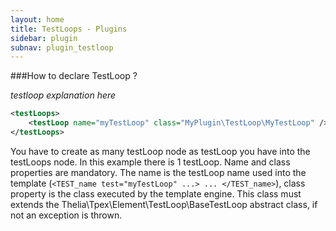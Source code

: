 ```yaml
---
layout: home
title: TestLoops - Plugins
sidebar: plugin
subnav: plugin_testloop
---
```


###How to declare TestLoop ?

*testloop explanation here*

```xml
<testLoops>
    <testLoop name="myTestLoop" class="MyPlugin\TestLoop\MyTestLoop" />
</testLoops>
```

You have to create as many testLoop node as testLoop you have into the testLoops node. In this example there is 1
testLoop. Name and class properties are mandatory. The name is the testLoop name used into the template
(```<TEST_name test="myTestLoop" ...> ... </TEST_name>```), class property is the class executed by the template
engine. This class must extends the Thelia\Tpex\Element\TestLoop\BaseTestLoop abstract class,
if not an exception is thrown.